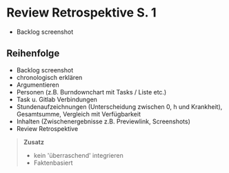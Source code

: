 # Review Retrospektive S. 1

- Backlog screenshot

## Reihenfolge

- Backlog screenshot
- chronologisch erklären
- Argumentieren
- Personen (z.B. Burndownchart mit Tasks / Liste etc.)
- Task u. Gitlab Verbindungen
- Stundenaufzeichnungen (Unterscheidung zwischen 0, h und Krankheit), Gesamtsumme, Vergleich mit Verfügbarkeit
- Inhalten (Zwischenergebnisse z.B. Previewlink, Screenshots)
- Review Retrospektive

> **Zusatz**
>
> - kein 'überraschend' integrieren
> - Faktenbasiert
